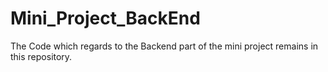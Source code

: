 # Mini_Project_BackEnd
The Code which regards to the Backend part of the mini project remains in this repository.
